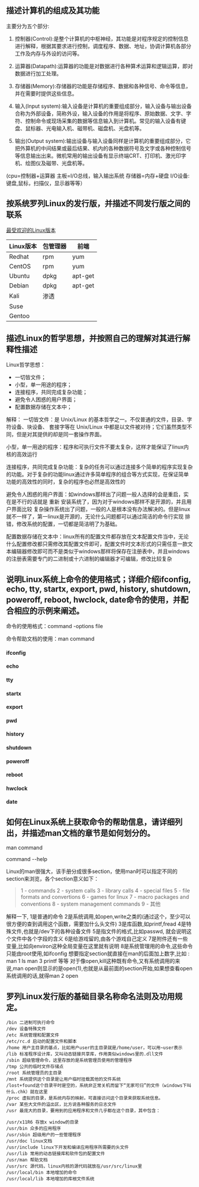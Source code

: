 ## 描述计算机的组成及其功能

主要分为五个部分:

1. 控制器(Control):是整个计算机的中枢神经，其功能是对程序规定的控制信息进行解释，根据其要求进行控制，调度程序、数据、地址，协调计算机各部分工作及内存与外设的访问等。

2. 运算器(Datapath):运算器的功能是对数据进行各种算术运算和逻辑运算，即对数据进行加工处理。

3. 存储器(Memory):存储器的功能是存储程序、数据和各种信号、命令等信息，并在需要时提供这些信息。

4. 输入(Input system):输入设备是计算机的重要组成部分，输入设备与输出设备合称为外部设备，简称外设，输入设备的作用是将程序、原始数据、文字、字符、控制命令或现场采集的数据等信息输入到计算机。常见的输入设备有键盘、鼠标器、光电输入机、磁带机、磁盘机、光盘机等。

5. 输出(Output system):输出设备与输入设备同样是计算机的重要组成部分，它把外算机的中间结果或最后结果、机内的各种数据符号及文字或各种控制信号等信息输出出来。微机常用的输出设备有显示终端CRT、打印机、激光印字机、绘图仪及磁带、光盘机等。

(cpu=控制器+运算器
主板=I/O总线，输入输出系统
存储器=内存+硬盘
I/O设备:键盘,鼠标，扫描仪，显示器等等）


## 按系统罗列Linux的发行版，并描述不同发行版之间的联系

[最受欢迎的Linux版本](https://www.cnblogs.com/telwanggs/p/7435641.html)

|Linux版本|包管理器|前端|
|--|--|--|
|Redhat|rpm|yum|
|CentOS|rpm|yum|
|Ubuntu|dpkg|apt-get|
|Debian|dpkg|apt-get|
|Kali|渗透||
|Suse|||
|Gentoo|||


## 描述Linux的哲学思想，并按照自己的理解对其进行解释性描述

Linux哲学思想：

- 一切皆文件；
- 小型，单一用途的程序；
- 连接程序，共同完成复杂功能；
- 避免令人困惑的用户界面；
- 配置数据存储在文本中；

解释：
一切皆文件：是 Unix/Linux 的基本哲学之一。不仅普通的文件，目录、字符设备、块设备、 套接字等在 Unix/Linux 中都是以文件被对待；它们虽然类型不同，但是对其提供的却是同一套操作界面。

小型，单一用途的程序：程序和可执行文件不要太复杂，这样才能保证了linux内核的高效运行

连接程序，共同完成复杂功能：复杂的任务可以通过连接多个简单的程序实现复杂的功能。对于复杂的功能linux通过许多简单程序的组合等方式实现，在保证简单功能的高效性的同时，复杂的程序也必然是高效性的

避免令人困惑的用户界面：如windows那样出了问题一般人选择的会是重启，实在是不行的话就是 重新 安装系统了，因为对于windows那样不是开源的，并且用户界面比较 复杂操作系统出了问题，一般的人是根本没有办法解决的。但是linux就不一样了，第一linux是开源的，无论什么问题都可以通过简洁的命令行实现 排错，修改系统的配置，一切都是简洁明了为基础。

配置数据存储在文本中：linux所有的配置文件都存放在文本配置文件当中，无论什么配置修改都只需修改其配置文件即可，配置文件时文本形式的只需任意一款文本编辑器修改即可而不是类似于windows那样将保存在注册表中，并且windows的注册表需要专门的二进制或十六进制的编辑器才可编辑，修改比较复杂

## 说明Linux系统上命令的使用格式；详细介绍ifconfig, echo, tty, startx, export, pwd, history, shutdown, poweroff, reboot, hwclock, date命令的使用，并配合相应的示例来阐述。

命令的使用格式：command -options file

命令帮助文档的使用：man command

#### ifconfig
#### echo
#### tty
#### startx
#### export
#### pwd
#### history
#### shutdown
#### poweroff
#### reboot
#### hwclock
#### date


## 如何在Linux系统上获取命令的帮助信息，请详细列出，并描述man文档的章节是如何划分的。

man command

command --help

Linux的man很强大，该手册分成很多section，使用man时可以指定不同的section来浏览，各个section意义如下： 
>1 - commands
2 - system calls
3 - library calls
4 - special files
5 - file formats and convertions
6 - games for linux
7 - macro packages and conventions
8 - system management commands
9 - 其他

解释一下, 
    1是普通的命令
    2是系统调用,如open,write之类的(通过这个，至少可以很方便的查到调用这个函数，需要加什么头文件)
    3是库函数,如printf,fread
    4是特殊文件,也就是/dev下的各种设备文件
    5是指文件的格式,比如passwd, 就会说明这个文件中各个字段的含义
    6是给游戏留的,由各个游戏自己定义
    7是附件还有一些变量,比如向environ这种全局变量在这里就有说明
    8是系统管理用的命令,这些命令只能由root使用,如ifconfig
    想要指定section就直接在man的后面加上数字,比如 :
    man 1 ls
    man 3 printf
等等
对于像open,kill这种既有命令,又有系统调用的来说,man open则显示的是open(1),也就是从最前面的section开始,如果想查看open系统调用的话,就得man 2 open

## 罗列Linux发行版的基础目录名称命名法则及功用规定。

    /bin 二进制可执行命令
    /dev 设备特殊文件
    /etc 系统管理和配置文件
    /etc/rc.d 启动的配置文件和脚本
    /home 用户主目录的基点，比如用户user的主目录就是/home/user，可以用~user表示
    /lib 标准程序设计库，又叫动态链接共享库，作用类似windows里的.dll文件
    /sbin 超级管理命令，这里存放的是系统管理员使用的管理程序
    /tmp 公共的临时文件存储点
    /root 系统管理员的主目录
    /mnt 系统提供这个目录是让用户临时挂载其他的文件系统
    /lost+found这个目录平时是空的，系统非正常关机而留下“无家可归”的文件（windows下叫什么.chk）就在这里
    /proc 虚拟的目录，是系统内存的映射。可直接访问这个目录来获取系统信息。
    /var 某些大文件的溢出区，比方说各种服务的日志文件
    /usr 最庞大的目录，要用到的应用程序和文件几乎都在这个目录，其中包含：

    /usr/x11R6 存放x window的目录
    /usr/bin 众多的应用程序
    /usr/sbin 超级用户的一些管理程序
    /usr/doc linux文档
    /usr/include linux下开发和编译应用程序所需要的头文件
    /usr/lib 常用的动态链接库和软件包的配置文件
    /usr/man 帮助文档
    /usr/src 源代码，linux内核的源代码就放在/usr/src/linux里
    /usr/local/bin 本地增加的命令
    /usr/local/lib 本地增加的库根文件系统
